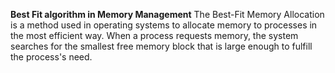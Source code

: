 **Best Fit algorithm in Memory Management**
The Best-Fit Memory Allocation is a method used in operating systems to allocate memory to processes in the most efficient way. When a process requests memory, the system searches for the smallest free memory block that is large enough to fulfill the process's need.
